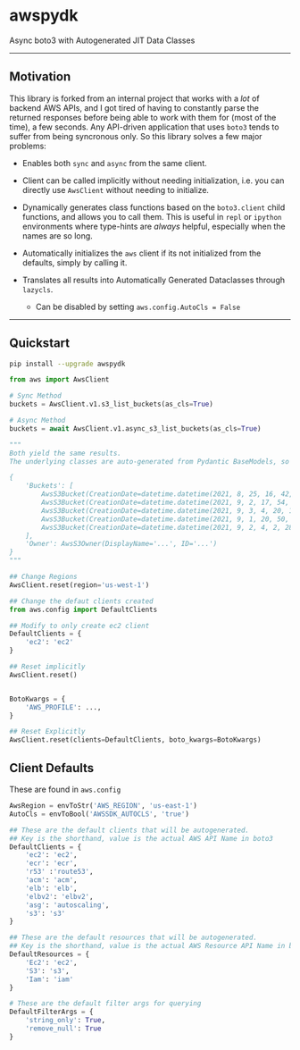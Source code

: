 # awspydk
 Async boto3 with Autogenerated JIT Data Classes

---

## Motivation

This library is forked from an internal project that works with a _lot_ of backend AWS APIs, and I got tired of having to constantly parse the returned responses before being able to work with them for (most of the time), a few seconds. Any API-driven application that uses `boto3` tends to suffer from being syncronous only. So this library solves a few major problems:

- Enables both `sync` and `async` from the same client.

- Client can be called implicitly without needing initialization, i.e. you can directly use `AwsClient` without needing to initialize.

- Dynamically generates class functions based on the `boto3.client` child functions, and allows you to call them. This is useful in `repl` or `ipython` environments where type-hints are _always_ helpful, especially when the names are so long.

- Automatically initializes the `aws` client if its not initialized from the defaults, simply by calling it.

- Translates all results into Automatically Generated Dataclasses through `lazycls`.
    - Can be disabled by setting `aws.config.AutoCls = False`


---

## Quickstart

```bash
pip install --upgrade awspydk
```

```python
from aws import AwsClient

# Sync Method
buckets = AwsClient.v1.s3_list_buckets(as_cls=True)

# Async Method
buckets = await AwsClient.v1.async_s3_list_buckets(as_cls=True)

"""
Both yield the same results.
The underlying classes are auto-generated from Pydantic BaseModels, so anything you can do with Pydantic Models, you can do with these.

{
    'Buckets': [
        AwsS3Bucket(CreationDate=datetime.datetime(2021, 8, 25, 16, 42, 46, tzinfo=tzutc()), Name='...'),
        AwsS3Bucket(CreationDate=datetime.datetime(2021, 9, 2, 17, 54, 56, tzinfo=tzutc()), Name='...',
        AwsS3Bucket(CreationDate=datetime.datetime(2021, 9, 3, 4, 20, 10, tzinfo=tzutc()), Name='...'),
        AwsS3Bucket(CreationDate=datetime.datetime(2021, 9, 1, 20, 50, 33, tzinfo=tzutc()), Name='...'),
        AwsS3Bucket(CreationDate=datetime.datetime(2021, 9, 2, 4, 2, 28, tzinfo=tzutc()), Name='...')
    ],
    'Owner': AwsS3Owner(DisplayName='...', ID='...')
}
"""

## Change Regions
AwsClient.reset(region='us-west-1')

## Change the defaut clients created
from aws.config import DefaultClients

## Modify to only create ec2 client
DefaultClients = {
    'ec2': 'ec2'
}

## Reset implicitly
AwsClient.reset()


BotoKwargs = {
    'AWS_PROFILE': ...,
}

## Reset Explicitly
AwsClient.reset(clients=DefaultClients, boto_kwargs=BotoKwargs)


```

## Client Defaults

These are found in `aws.config`

```python
AwsRegion = envToStr('AWS_REGION', 'us-east-1')
AutoCls = envToBool('AWSSDK_AUTOCLS', 'true')

## These are the default clients that will be autogenerated.
## Key is the shorthand, value is the actual AWS API Name in boto3
DefaultClients = {
    'ec2': 'ec2', 
    'ecr': 'ecr', 
    'r53' :'route53', 
    'acm': 'acm',
    'elb': 'elb',
    'elbv2': 'elbv2',
    'asg': 'autoscaling',
    's3': 's3'
}

## These are the default resources that will be autogenerated.
## Key is the shorthand, value is the actual AWS Resource API Name in boto3
DefaultResources = {
    'Ec2': 'ec2',
    'S3': 's3',
    'Iam': 'iam'
}

# These are the default filter args for querying
DefaultFilterArgs = {
    'string_only': True,
    'remove_null': True
}
```